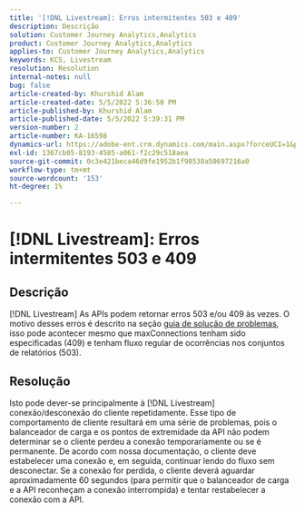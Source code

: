 ```yaml
---
title: '[!DNL Livestream]: Erros intermitentes 503 e 409'
description: Descrição
solution: Customer Journey Analytics,Analytics
product: Customer Journey Analytics,Analytics
applies-to: Customer Journey Analytics,Analytics
keywords: KCS, Livestream
resolution: Resolution
internal-notes: null
bug: false
article-created-by: Khurshid Alam
article-created-date: 5/5/2022 5:36:50 PM
article-published-by: Khurshid Alam
article-published-date: 5/5/2022 5:39:31 PM
version-number: 2
article-number: KA-16598
dynamics-url: https://adobe-ent.crm.dynamics.com/main.aspx?forceUCI=1&pagetype=entityrecord&etn=knowledgearticle&id=f02af4ec-99cc-ec11-a7b5-6045bd00dbbc
exl-id: 1367cb05-8193-4585-a061-f2c29c518aea
source-git-commit: 0c3e421beca46d9fe1952b1f98538a50697216a0
workflow-type: tm+mt
source-wordcount: '153'
ht-degree: 1%

---
```


# [!DNL Livestream]: Erros intermitentes 503 e 409

## Descrição


[!DNL Livestream] As APIs podem retornar erros 503 e/ou 409 às vezes. O motivo desses erros é descrito na seção [guia de solução de problemas](https://github.com/AdobeDocs/analytics-1.4-apis/blob/master/docs/live-stream-api/troubleshooting.md), isso pode acontecer mesmo que maxConnections tenham sido especificadas (409) e tenham fluxo regular de ocorrências nos conjuntos de relatórios (503).


## Resolução


Isto pode dever-se principalmente à [!DNL Livestream] conexão/desconexão do cliente repetidamente. Esse tipo de comportamento de cliente resultará em uma série de problemas, pois o balanceador de carga e os pontos de extremidade da API não podem determinar se o cliente perdeu a conexão temporariamente ou se é permanente. De acordo com nossa documentação, o cliente deve estabelecer uma conexão e, em seguida, continuar lendo do fluxo sem desconectar. Se a conexão for perdida, o cliente deverá aguardar aproximadamente 60 segundos (para permitir que o balanceador de carga e a API reconheçam a conexão interrompida) e tentar restabelecer a conexão com a API.
